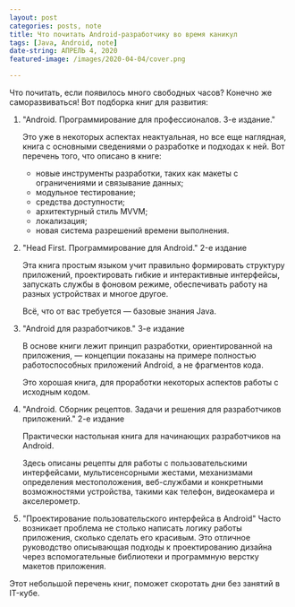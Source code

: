 ```yaml
---
layout: post
categories: posts, note
title: Что почитать Android-разработчику во время каникул
tags: [Java, Android, note]
date-string: АПРЕЛЬ 4, 2020
featured-image: /images/2020-04-04/cover.png

---
```


Что почитать, если появилось много свободных часов? Конечно же саморазвиваться! Вот подборка книг для развития: 

1. "Android. Программирование для профессионалов. 3-е издание." 

    Это уже в некоторых аспектах неактуальная, но все еще наглядная, книга с основными сведениями о разработке и подходах к ней. Вот перечень того, что описано в книге: 
    - новые инструменты разработки, таких как макеты с ограничениями и связывание данных;
    - модульное тестирование;
    - средства доступности;
    - архитектурный стиль MVVM;
    - локализация;
    - новая система разрешений времени выполнения.
2. "Head First. Программирование для Android." 2-е издание

    Эта книга простым языком учит правильно формировать структуру приложений, проектировать гибкие и интерактивные интерфейсы, запускать службы в фоновом режиме, обеспечивать работу на разных устройствах и многое другое.

    Всё, что от вас требуется — базовые знания Java.
3. "Android для разработчиков." 3-е издание

    В основе книги лежит принцип разработки, ориентированной на приложения, — концепции показаны на примере полностью работоспособных приложений Android, а не фрагментов кода.

    Это хорошая книга, для проработки некоторых аспектов работы с исходным кодом. 

4. "Android. Сборник рецептов. Задачи и решения для разработчиков приложений." 2-е издание

    Практически настольная книга для начинающих разработчиков на Android. 
    
    Здесь описаны рецепты для работы с пользовательскими интерфейсами, мультисенсорными жестами, механизмами определения местоположения, веб-службами и конкретными возможностями устройства, такими как телефон, видеокамера и акселерометр. 

5. "Проектирование пользовательского интерфейса в Android"
    Часто возникает проблема не столько написать логику работы приложения, сколько сделать его красивым. Это отличное руководство описывающая подходы к проектированию дизайна через вспомогательные библиотеки и программную верстку макетов приложения. 

Этот небольшой перечень книг, поможет скоротать дни без занятий в IT-кубе. 

